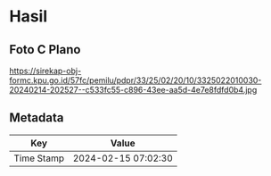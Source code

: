 # Hasil

## Foto C Plano

https://sirekap-obj-formc.kpu.go.id/57fc/pemilu/pdpr/33/25/02/20/10/3325022010030-20240214-202527--c533fc55-c896-43ee-aa5d-4e7e8fdfd0b4.jpg


## Metadata

| Key        | Value               |
| ---------- | ------------------- |
| Time Stamp | 2024-02-15 07:02:30 |



